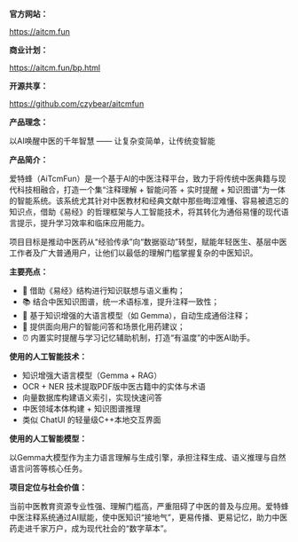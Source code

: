 **官方网站：**

https://aitcm.fun

**商业计划：**

https://aitcm.fun/bp.html

**开源共享：**

https://github.com/czybear/aitcmfun

**产品理念：**

以AI唤醒中医的千年智慧 —— 让复杂变简单，让传统变智能

**产品简介：**

爱特蜂（AiTcmFun）是一个基于AI的中医注释平台，致力于将传统中医典籍与现代科技相融合，打造一个集“注释理解 + 智能问答 + 实时提醒 + 知识图谱”为一体的智能系统。该系统尤其针对中医教材和经典文献中那些晦涩难懂、容易被遗忘的知识点，借助《易经》的哲理框架与人工智能技术，将其转化为通俗易懂的现代语言提示，提升学习效率和临床应用能力。

项目目标是推动中医药从“经验传承”向“数据驱动”转型，赋能年轻医生、基层中医工作者及广大普通用户，让他们以最低的理解门槛掌握复杂的中医知识。

**主要亮点：**

- 🌿 借助《易经》结构进行知识联想与语义重构；
- 📚 结合中医知识图谱，统一术语标准，提升注释一致性；
- 🤖 基于知识增强的大语言模型（如 Gemma），自动生成通俗注释；
- 💬 提供面向用户的智能问答和场景化用药建议；
- ⏰ 内置实时提醒与学习记忆辅助机制，打造“有温度”的中医AI助手。

**使用的人工智能技术：**

- 知识增强大语言模型（Gemma + RAG）
- OCR + NER 技术提取PDF版中医古籍中的实体与术语
- 向量数据库构建语义索引，实现快速问答
- 中医领域本体构建 + 知识图谱推理
- 类似 ChatUI 的轻量级C++本地交互界面

**使用的人工智能模型：**

以Gemma大模型作为主力语言理解与生成引擎，承担注释生成、语义推理与自然语言问答等核心任务。

**项目定位与社会价值：**

当前中医教育资源专业性强、理解门槛高，严重阻碍了中医的普及与应用。爱特蜂中医注释系统通过AI赋能，使中医知识“接地气”，更易传播、更易记忆，助力中医药走进千家万户，成为现代社会的“数字草本”。
